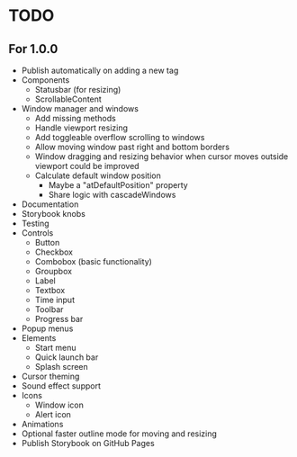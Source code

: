 # TODO

## For 1.0.0

* Publish automatically on adding a new tag
* Components
  * Statusbar (for resizing)
  * ScrollableContent
* Window manager and windows
  * Add missing methods
  * Handle viewport resizing
  * Add toggleable overflow scrolling to windows
  * Allow moving window past right and bottom borders
  * Window dragging and resizing behavior when cursor moves outside viewport
    could be improved
  * Calculate default window position
    * Maybe a "atDefaultPosition" property
    * Share logic with cascadeWindows
* Documentation
* Storybook knobs
* Testing
* Controls
  * Button
  * Checkbox
  * Combobox (basic functionality)
  * Groupbox
  * Label
  * Textbox
  * Time input
  * Toolbar
  * Progress bar
* Popup menus
* Elements
  * Start menu
  * Quick launch bar
  * Splash screen
* Cursor theming
* Sound effect support
* Icons
  * Window icon
  * Alert icon
* Animations
* Optional faster outline mode for moving and resizing
* Publish Storybook on GitHub Pages
